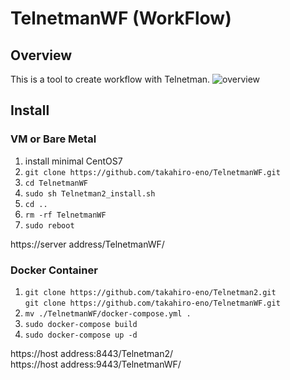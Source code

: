 TelnetmanWF (WorkFlow)
====

## Overview
This is a tool to create workflow with Telnetman.
![overview](https://github.com/takahiro-eno/TelnetmanWF/blob/demo/TelnetmanWF_overview.png)

## Install
### VM or Bare Metal
1. install minimal CentOS7
1. `git clone https://github.com/takahiro-eno/TelnetmanWF.git`
1. `cd TelnetmanWF`
1. `sudo sh Telnetman2_install.sh`
1. `cd ..`
1. `rm -rf TelnetmanWF`
1. `sudo reboot`

https&#58;//server address/TelnetmanWF/

### Docker Container
1. `git clone https://github.com/takahiro-eno/Telnetman2.git`  
`git clone https://github.com/takahiro-eno/TelnetmanWF.git`
1. `mv ./TelnetmanWF/docker-compose.yml .`
1. `sudo docker-compose build`
1. `sudo docker-compose up -d`

https&#58;//host address:8443/Telnetman2/  
https&#58;//host address:9443/TelnetmanWF/
